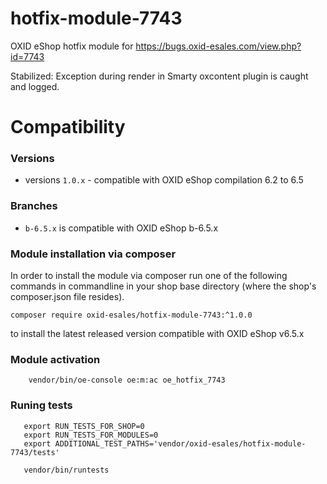 # hotfix-module-7743
OXID eShop hotfix module for https://bugs.oxid-esales.com/view.php?id=7743

Stabilized: Exception during render in Smarty oxcontent plugin is caught and logged.

# Compatibility

### Versions
* versions `1.0.x` - compatible with OXID eShop compilation 6.2 to 6.5

### Branches
* `b-6.5.x` is compatible with OXID eShop b-6.5.x

### Module installation via composer

In order to install the module via composer run one of the following commands in commandline in your shop base directory
(where the shop's composer.json file resides).

```shell
composer require oxid-esales/hotfix-module-7743:^1.0.0
```
to install the latest released version compatible with OXID eShop v6.5.x

### Module activation

```shell
    vendor/bin/oe-console oe:m:ac oe_hotfix_7743
```

### Runing tests

```shell
   export RUN_TESTS_FOR_SHOP=0
   export RUN_TESTS_FOR_MODULES=0
   export ADDITIONAL_TEST_PATHS='vendor/oxid-esales/hotfix-module-7743/tests'
   
   vendor/bin/runtests 
```
